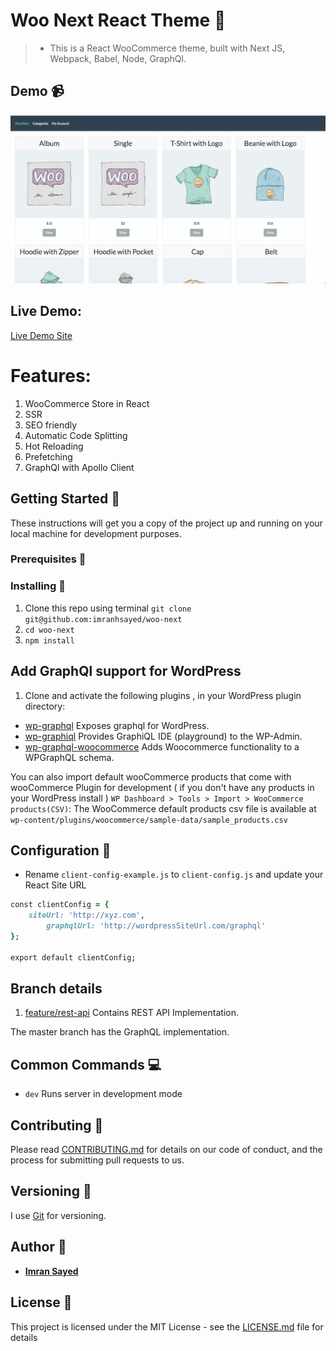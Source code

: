 # Woo Next React Theme :rocket:
> * This is a React WooCommerce theme, built with Next JS, Webpack, Babel, Node, GraphQl.

## Demo :video_camera:

![](demo-example.gif)

## Live Demo:

[Live Demo Site](https://woo-next.imranhsayed.now.sh/)

# Features:

1. WooCommerce Store in React
2. SSR
3. SEO friendly
4. Automatic Code Splitting
5. Hot Reloading
6. Prefetching
7. GraphQl with Apollo Client

## Getting Started :rocket:

These instructions will get you a copy of the project up and running on your local machine for development purposes.

### Prerequisites :page_facing_up:


### Installing :wrench:

1. Clone this repo using terminal `git clone git@github.com:imranhsayed/woo-next`
2. `cd woo-next`
3. `npm install`

## Add GraphQl support for WordPress

1. Clone and activate the following plugins , in your WordPress plugin directory:

* [wp-graphql](https://github.com/wp-graphql/wp-graphql) Exposes graphql for WordPress.
* [wp-graphiql](https://github.com/wp-graphql/wp-graphiql) Provides GraphiQL IDE (playground) to the WP-Admin.
* [wp-graphql-woocommerce](https://github.com/wp-graphql/wp-graphql-woocommerce) Adds Woocommerce functionality to a WPGraphQL schema.

You can also import default wooCommerce products that come with wooCommerce Plugin for development ( if you don't have any products in your WordPress install ) `WP Dashboard > Tools > Import > WooCommerce products(CSV)`: The WooCommerce default products csv file is available at `wp-content/plugins/woocommerce/sample-data/sample_products.csv`

## Configuration :wrench:

* Rename `client-config-example.js` to `client-config.js` and update your React Site URL

```ruby
const clientConfig = {
	siteUrl: 'http://xyz.com',
        graphqlUrl: 'http://wordpressSiteUrl.com/graphql'
};

export default clientConfig;
```

## Branch details

1. [feature/rest-api](https://github.com/imranhsayed/woo-next/tree/feature/rest-api) Contains REST API Implementation.

The master branch has the GraphQL implementation.  

## Common Commands :computer:

* `dev` Runs server in development mode

## Contributing :busts_in_silhouette:

Please read [CONTRIBUTING.md](https://gist.github.com/PurpleBooth/b24679402957c63ec426) for details on our code of conduct, and the process for submitting pull requests to us.

## Versioning :bookmark_tabs:

I use [Git](https://github.com/) for versioning. 

## Author :bust_in_silhouette:

* **[Imran Sayed](https://twitter.com/imranhsayed)**

## License :page_with_curl:

This project is licensed under the MIT License - see the [LICENSE.md](LICENSE.md) file for details

